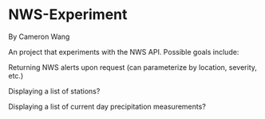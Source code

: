 # NWS-Experiment
By Cameron Wang

An project that experiments with the NWS API. Possible goals include:

Returning NWS alerts upon request (can parameterize by location, severity, etc.)

Displaying a list of stations?

Displaying a list of current day precipitation measurements?
